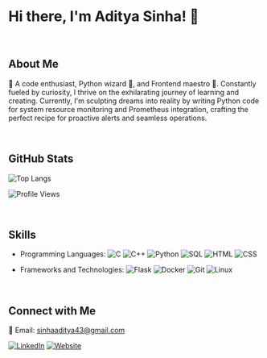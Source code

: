 # Hi there, I'm Aditya Sinha! 👋
<br/>

## About Me

🚀 A code enthusiast, Python wizard 🐍, and Frontend maestro 🎨. Constantly fueled by curiosity, I thrive on the exhilarating journey of learning and creating. Currently, I'm sculpting dreams into reality by writing Python code for system resource monitoring and Prometheus integration, crafting the perfect recipe for proactive alerts and seamless operations.


<br>

## GitHub Stats

![Top Langs](https://github-readme-stats.vercel.app/api/top-langs/?username=AdityaSinha2305&layout=compact&theme=radical)

![Profile Views](https://komarev.com/ghpvc/?username=AdityaSinha2305&color=brightgreen)

<br/>

## Skills

- Programming Languages:
  ![C](https://img.shields.io/badge/-C-A8B9CC?style=flat&logo=c&logoColor=white)
  ![C++](https://img.shields.io/badge/-C++-00599C?style=flat&logo=c%2B%2B&logoColor=white)
  ![Python](https://img.shields.io/badge/-Python-3776AB?style=flat&logo=python&logoColor=white)
  ![SQL](https://img.shields.io/badge/-SQL-4479A1?style=flat&logo=sql&logoColor=white)
  ![HTML](https://img.shields.io/badge/-HTML-E34F26?style=flat&logo=html5&logoColor=white)
  ![CSS](https://img.shields.io/badge/-CSS-1572B6?style=flat&logo=css3&logoColor=white)

- Frameworks and Technologies:
  ![Flask](https://img.shields.io/badge/-Flask-000000?style=flat&logo=flask&logoColor=white)
  ![Docker](https://img.shields.io/badge/-Docker-2496ED?style=flat&logo=docker&logoColor=white)
  ![Git](https://img.shields.io/badge/-Git-F05032?style=flat&logo=git&logoColor=white)
  ![Linux](https://img.shields.io/badge/-Linux-FCC624?style=flat&logo=linux&logoColor=black)

<br>

## Connect with Me

<p>📧 Email: <a href="mailto:sinhaaditya43@gmail.com" target="_blank">sinhaaditya43@gmail.com</a></p>
<a href="https://www.linkedin.com/in/aditya-sinha-9b59a61a8/"><img src="https://img.shields.io/badge/LinkedIn-0077B5?style=for-the-badge&logo=linkedin&logoColor=white" alt="LinkedIn" target="_blank"></a>
<a href="https://adityasinha2305.github.io/"><img src="https://img.shields.io/badge/Website-0088CC?style=for-the-badge&logo=google-chrome&logoColor=white" alt="Website" target="_blank"></a>
    



